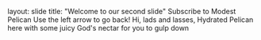 layout: slide
title: "Welcome to our second slide"
Subscribe to Modest Pelican
Use the left arrow to go back!
Hi, lads and lasses, Hydrated Pelican here with some juicy God's nectar for you to gulp down
